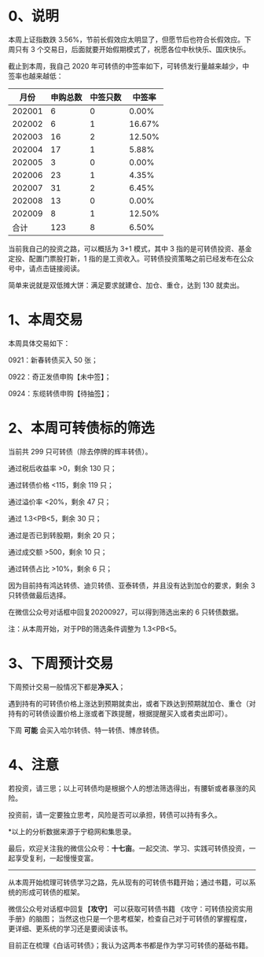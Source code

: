 # 0、说明

本周上证指数跌 3.56%，节前长假效应太明显了，但愿节后也符合长假效应。下周只有 3 个交易日，后面就要开始假期模式了，祝愿各位中秋快乐、国庆快乐。

截止到本周，我自己 2020 年可转债的中签率如下，可转债发行量越来越少，中签率也越来越低：

| 月份   | 申购总数 | 中签只数 | 中签率 |
| ------ | -------- | -------- | ------ |
| 202001 | 6        | 0        | 0.00%  |
| 202002 | 6        | 1        | 16.67% |
| 202003 | 16       | 2        | 12.50% |
| 202004 | 17       | 1        | 5.88%  |
| 202005 | 3        | 0        | 0.00%  |
| 202006 | 23       | 1        | 4.35%  |
| 202007 | 31       | 2        | 6.45%  |
| 202008 | 13       | 0        | 0.00%  |
| 202009 | 8        | 1        | 12.50% |
| 合计   | 123      | 8        | 6.50%  |

当前我自己的投资之路，可以概括为 3+1 模式，其中 3 指的是可转债投资、基金定投、配置门票股打新，1 指的是工资收入。可转债投资策略之前已经发布在公众号中，请点击链接阅读。

简单来说就是双低摊大饼：满足要求就建仓、加仓、重仓，达到 130 就卖出。

# 1、本周交易

本周具体交易如下：

0921：新春转债买入 50 张；

0922：奇正发债申购【未中签】；

0924：东缆转债申购【待抽签】；

# 2、本周可转债标的筛选

当前共 299 只可转债（除去停牌的辉丰转债）。

通过税后收益率 >0，剩余 130 只；

通过转债价格 <115，剩余 119 只；

通过溢价率 <20%，剩余 47 只；

通过 1.3<PB<5，剩余 30 只；

通过是否已到转股期，剩余 20 只；

通过成交额 >500，剩余 10 只；

通过转债占比 >10%，剩余 6 只；

因为目前持有鸿达转债、迪贝转债、亚泰转债，并且没有达到加仓的要求，剩余 3 只转债做最后选择。

在微信公众号对话框中回复20200927，可以得到筛选出来的 6 只转债数据。

注：从本周开始，对于PB的筛选条件调整为 1.3<PB<5。

# 3、下周预计交易

下周预计交易一般情况下都是**净买入**；

遇到持有的可转债价格上涨达到预期就卖出，或者下跌达到预期就加仓、重仓（对持有的可转债设置价格上涨或者下跌提醒，根据提醒买入或者卖出即可）。

下周 **可能** 会买入哈尔转债、特一转债、博彦转债。

# 4、注意

若投资，请三思；以上可转债均是根据个人的想法筛选得出，有腰斩或者暴涨的风险。

投资前，请一定要独立思考，风险是否可以承担，转债可以持有多久。

*以上的分析数据来源于宁稳网和集思录。

最后，欢迎关注我的微信公众号：**十七亩**。一起交流、学习、实践可转债投资，一起享受复利，一起慢慢变富。

---

从本周开始梳理可转债学习之路，先从现有的可转债书籍开始；通过书籍，可以系统的形成可转债的框架。

微信公众号对话框中回复【**攻守**】 可以获取可转债书籍 《攻守：可转债投资实用手册》的脑图； 当然这也只是一个思考框架，检查自己对于可转债的掌握程度，更详细、更系统的学习还是要阅读该书。 

目前正在梳理《白话可转债》；我认为这两本书都是作为学习可转债的基础书籍。